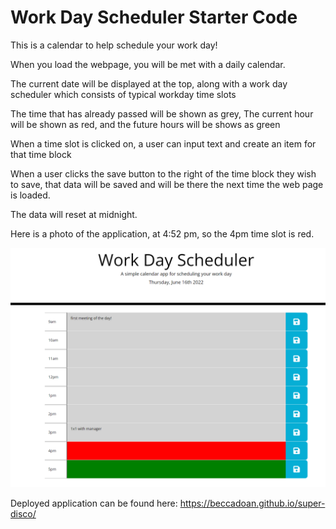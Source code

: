 # Work Day Scheduler Starter Code


This is a calendar to help  schedule your work day!

When you load the webpage, you will be met with a daily calendar.

The current date will be displayed at the top, along with a work day scheduler
which consists of typical workday time slots

The time that has already passed will be shown as grey,
The current hour will be shown as red,
and the future hours will be shows as green

When a time slot is clicked on, a user can input text and create an item for that time block

When a user clicks the save button to the right of the time block they wish to save, that data will be saved and will be there the next time the web page is loaded. 

The data will reset at midnight.

Here is a photo of the application, at 4:52 pm, so the 4pm time slot is red.

![Image of deployed application](./assets/images/screenshot.PNG)

Deployed application can be found here:
https://beccadoan.github.io/super-disco/